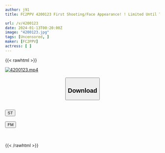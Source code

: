 ```yaml
---
author: j91
title: FC2PPV 4200123 First Shooting/Face Appearance! ! Limited Until Tomorrow! ! At The Place She Remembers Going To When She Was In School, I Suck Her All The Way To The Base And Ejaculate In Her Mouth For The First Time, Exploiting Her Semen… Her Womb Is Penetrated And She Cums Twice On Her Sensitive Body As She Writhes In Agony! !

url: /v/4200123
date: 2024-01-13T00:20:00Z
image: "4200123.jpg"
tags: [Uncensored, ]
maker: [FC2PPV]
actress: [ ]
---
```



{{< rawhtml >}}

<div class="video" data-videoid="o6MqZZgx7esJmAK">
    <a href="javascript:;">
        <img src="/v/4200123/4200123.jpg" width="WIDTH" height="HEIGHT" alt="4200123.mp4" loading="lazy">
    </a>
</div>

<script type="text/javascript" src="https://j91.asia/asset/on-demand-st.js"></script>

<br>
  <link rel="stylesheet" href="https://j91.asia/asset/bs5.css">
  
  <center>
  <button class="btn btn-primary" type="button" data-bs-toggle="collapse" data-bs-target=".multi-collapse" aria-expanded="false" aria-controls="multiCollapseExample1 multiCollapseExample2"><h2>Download</h2></button></center>
</p>
<div class="row">
  <div class="col">
    <div class="collapse multi-collapse" id="multiCollapseExample1">
      <div class="card card-body">
	      	      <br>
<div class="buttons">  
<a href="https://streamtape.to/v/o6MqZZgx7esJmAK" target="_blank"><button class="btn-hover color-3"><i class="fa fa-download"></i> ST</button></a></div>
    </div>
  </div>
</div>
  <div class="col">
    <div class="collapse multi-collapse" id="multiCollapseExample2">
      <div class="card card-body">
	      <br>
<div class="buttons">
    <a href="https://filemoon.sx/d/cup8hnxd4xci" target="_blank"><button class="btn-hover color-8"><i class="fa fa-download"></i> FM</button></a></div>
<br><br>
      </div>
    </div>
  </div>
</div>

{{< /rawhtml >}}